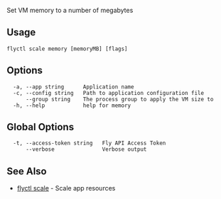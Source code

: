 Set VM memory to a number of megabytes

## Usage
~~~
flyctl scale memory [memoryMB] [flags]
~~~

## Options

~~~
  -a, --app string      Application name
  -c, --config string   Path to application configuration file
      --group string    The process group to apply the VM size to
  -h, --help            help for memory
~~~

## Global Options

~~~
  -t, --access-token string   Fly API Access Token
      --verbose               Verbose output
~~~

## See Also

* [flyctl scale](/docs/flyctl/scale/)	 - Scale app resources

